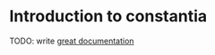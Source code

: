 # Introduction to constantia

TODO: write [great documentation](http://jacobian.org/writing/what-to-write/)
